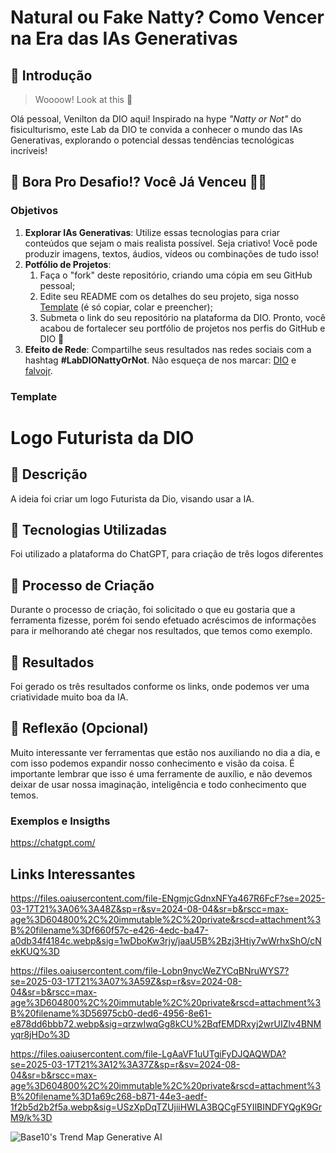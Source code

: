 # Natural ou Fake Natty? Como Vencer na Era das IAs Generativas

## 🚀 Introdução

> Woooow! Look at this 👀

Olá pessoal, Venilton da DIO aqui! Inspirado na hype _"Natty or Not"_ do fisiculturismo, este Lab da DIO te convida a conhecer o mundo das IAs Generativas, explorando o potencial dessas tendências tecnológicas incríveis!

## 🎯 Bora Pro Desafio!? Você Já Venceu 💪🤓

### Objetivos

1. **Explorar IAs Generativas**: Utilize essas tecnologias para criar conteúdos que sejam o mais realista possível. Seja criativo! Você pode produzir imagens, textos, áudios, vídeos ou combinações de tudo isso!
1. **Potfólio de Projetos**:
    1. Faça o "fork" deste repositório, criando uma cópia em seu GitHub pessoal;
    2. Edite seu README com os detalhes do seu projeto, siga nosso [Template](#template) (é só copiar, colar e preencher);
    3. Submeta o link do seu repositório na plataforma da DIO. Pronto, você acabou de fortalecer seu portfólio de projetos nos perfis do GitHub e DIO 🚀
1. **Efeito de Rede**: Compartilhe seus resultados nas redes sociais com a hashtag **#LabDIONattyOrNot**. Não esqueça de nos marcar: [DIO](https://www.linkedin.com/school/dio-makethechange) e [falvojr](https://www.linkedin.com/in/falvojr).

### Template

# Logo Futurista da DIO

## 📒 Descrição
A ideia foi criar um logo Futurista da Dio, visando usar a IA.

## 🤖 Tecnologias Utilizadas
Foi utilizado a plataforma do ChatGPT, para criação de três logos diferentes

## 🧐 Processo de Criação
Durante o processo de criação, foi solicitado o que eu gostaria que a ferramenta fizesse, porém foi sendo efetuado acréscimos de informações para ir melhorando até chegar nos resultados, que temos como exemplo.

## 🚀 Resultados
Foi gerado os três resultados conforme os links, onde podemos ver uma criatividade muito boa da IA.

## 💭 Reflexão (Opcional)
Muito interessante ver ferramentas que estão nos auxiliando no dia a dia, e com isso podemos expandir nosso conhecimento e visão da coisa. É importante lembrar que isso é uma ferramente de auxílio, e não devemos deixar de usar nossa imaginação, inteligência e todo conhecimento que temos. 

### Exemplos e Insigths

https://chatgpt.com/

## Links Interessantes

https://files.oaiusercontent.com/file-ENgmjcGdnxNFYa467R6FcF?se=2025-03-17T21%3A06%3A48Z&sp=r&sv=2024-08-04&sr=b&rscc=max-age%3D604800%2C%20immutable%2C%20private&rscd=attachment%3B%20filename%3Df660f57c-e426-4edc-ba47-a0db34f4184c.webp&sig=1wDboKw3rjy/jaaU5B%2Bzj3Htiy7wWrhxShO/cNekKUQ%3D

https://files.oaiusercontent.com/file-Lobn9nycWeZYCqBNruWYS7?se=2025-03-17T21%3A07%3A59Z&sp=r&sv=2024-08-04&sr=b&rscc=max-age%3D604800%2C%20immutable%2C%20private&rscd=attachment%3B%20filename%3D56975cb0-ded6-4956-8e61-e878dd6bbb72.webp&sig=qrzwIwqGg8kCU%2BqfEMDRxyj2wrUIZlv4BNMyqr8jHDo%3D

https://files.oaiusercontent.com/file-LgAaVF1uUTgiFyDJQAQWDA?se=2025-03-17T21%3A12%3A37Z&sp=r&sv=2024-08-04&sr=b&rscc=max-age%3D604800%2C%20immutable%2C%20private&rscd=attachment%3B%20filename%3D1a69c268-b871-44e3-aedf-1f2b5d2b2f5a.webp&sig=USzXpDqTZUjiiHWLA3BQCgF5YIlBINDFYQgK9GrM9/k%3D

![Base10's Trend Map Generative AI](https://github.com/digitalinnovationone/lab-natty-or-not/assets/730492/f4df26e8-f8f7-4419-8252-c69d73ea930c)
